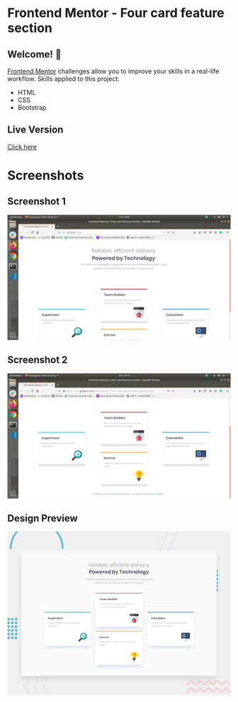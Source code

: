# Frontend Mentor - Four card feature section

## Welcome! 👋

[Frontend Mentor](https://www.frontendmentor.io) challenges allow you to improve your skills in a real-life workflow. Skills applied to this project: 
  * HTML
  * CSS
  * Bootstrap

## Live Version

[Click here](https://vieiramanda11.github.io/four-card-feature-section/.)

# Screenshots

## Screenshot 1

![Screenshot 1](./design/screenshot-1.jpg)

## Screenshot 2

![Screenshot-2](./design/screenshot-3.jpg)

## Design Preview

![Design preview for the Four card feature section coding challenge](./design/desktop-preview.jpg)
